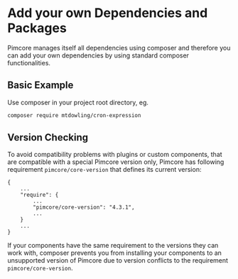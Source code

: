 # Add your own Dependencies and Packages

Pimcore manages itself all dependencies using composer and therefore you can add your own dependencies by using 
 standard composer functionalities. 

## Basic Example
Use composer in your project root directory, eg. 
```bash
composer require mtdowling/cron-expression
```


## Version Checking
To avoid compatibility problems with plugins or custom components, that are compatible with a special Pimcore version only, Pimcore
has following requirement `pimcore/core-version` that defines its current version: 

```jsonmus
{
    ...
    "require": {
        ...
        "pimcore/core-version": "4.3.1",
        ...
    }
    ...
}
```

If your components have the same requirement to the versions they can work with, composer prevents you from installing your components
to an unsupported version of Pimcore due to version conflicts to the requirement `pimcore/core-version`. 
